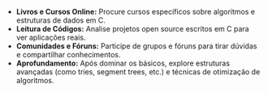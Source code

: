 - **Livros e Cursos Online:** Procure cursos específicos sobre algoritmos e estruturas de dados em C.
- **Leitura de Códigos:** Analise projetos open source escritos em C para ver aplicações reais.
- **Comunidades e Fóruns:** Participe de grupos e fóruns para tirar dúvidas e compartilhar conhecimentos.
- **Aprofundamento:** Após dominar os básicos, explore estruturas avançadas (como tries, segment trees, etc.) e técnicas de otimização de algoritmos.